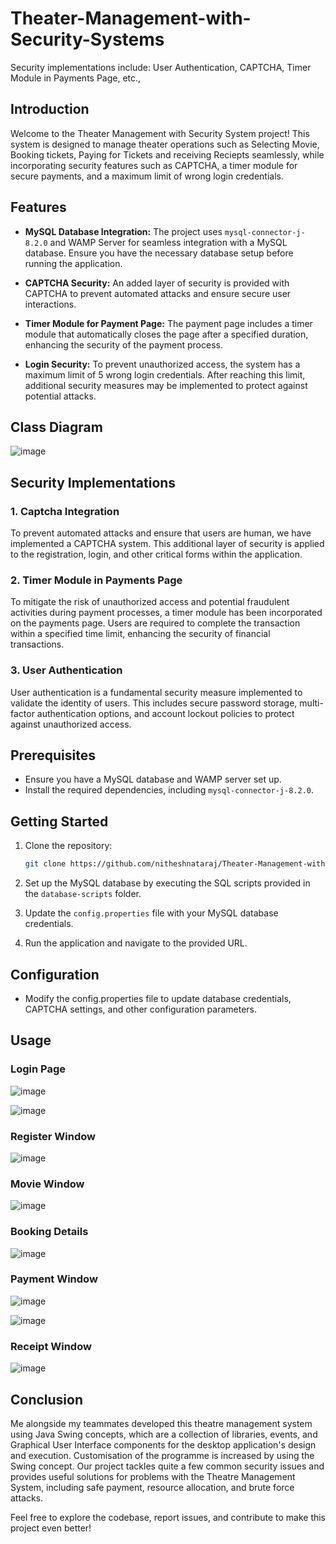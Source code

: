 # Theater-Management-with-Security-Systems
Security implementations include: User Authentication, CAPTCHA, Timer Module in Payments Page, etc.,

## Introduction

Welcome to the Theater Management with Security System project! This system is designed to manage theater operations such as Selecting Movie, Booking tickets, Paying for Tickets and receiving Reciepts seamlessly, while incorporating security features such as CAPTCHA, a timer module for secure payments, and a maximum limit of wrong login credentials.

## Features

- **MySQL Database Integration:** The project uses `mysql-connector-j-8.2.0` and WAMP Server for seamless integration with a MySQL database. Ensure you have the necessary database setup before running the application.

- **CAPTCHA Security:** An added layer of security is provided with CAPTCHA to prevent automated attacks and ensure secure user interactions.

- **Timer Module for Payment Page:** The payment page includes a timer module that automatically closes the page after a specified duration, enhancing the security of the payment process.

- **Login Security:** To prevent unauthorized access, the system has a maximum limit of 5 wrong login credentials. After reaching this limit, additional security measures may be implemented to protect against potential attacks.

## Class Diagram
![image](https://github.com/nitheshnataraj/Theater-Management-with-Security-Systems/assets/158607288/55bffe57-03db-4309-bdd1-b602a1b521a4)


## Security Implementations

### 1. Captcha Integration

To prevent automated attacks and ensure that users are human, we have implemented a CAPTCHA system. This additional layer of security is applied to the registration, login, and other critical forms within the application.

### 2. Timer Module in Payments Page

To mitigate the risk of unauthorized access and potential fraudulent activities during payment processes, a timer module has been incorporated on the payments page. Users are required to complete the transaction within a specified time limit, enhancing the security of financial transactions.

### 3. User Authentication

User authentication is a fundamental security measure implemented to validate the identity of users. This includes secure password storage, multi-factor authentication options, and account lockout policies to protect against unauthorized access.

## Prerequisites

- Ensure you have a MySQL database and WAMP server set up.
- Install the required dependencies, including `mysql-connector-j-8.2.0`.

## Getting Started

1. Clone the repository:

    ```bash
    git clone https://github.com/nitheshnataraj/Theater-Management-with-Security-Systems
    ```

2. Set up the MySQL database by executing the SQL scripts provided in the `database-scripts` folder.

3. Update the `config.properties` file with your MySQL database credentials.

4. Run the application and navigate to the provided URL.

## Configuration

- Modify the config.properties file to update database credentials, CAPTCHA settings, and other configuration parameters.

## Usage

### Login Page
![image](https://github.com/nitheshnataraj/Theater-Management-with-Security-Systems/assets/158607288/606669f3-486b-4895-b935-ec655c73f707)

![image](https://github.com/nitheshnataraj/Theater-Management-with-Security-Systems/assets/158607288/9c7a5f9c-41dc-4b6c-9ff5-946a21a2fc15)


### Register Window
![image](https://github.com/nitheshnataraj/Theater-Management-with-Security-Systems/assets/158607288/e7be2f53-9824-417c-9d75-fc78b75c42ef)


### Movie Window
![image](https://github.com/nitheshnataraj/Theater-Management-with-Security-Systems/assets/158607288/34547746-9003-4465-846d-a9cdf72e2bcd)


### Booking Details
![image](https://github.com/nitheshnataraj/Theater-Management-with-Security-Systems/assets/158607288/244fdf28-dba7-4798-a5a6-6536927b940a)


### Payment Window
![image](https://github.com/nitheshnataraj/Theater-Management-with-Security-Systems/assets/158607288/56770b63-263a-47a0-a05c-5e2478d3beb7)

![image](https://github.com/nitheshnataraj/Theater-Management-with-Security-Systems/assets/158607288/b97a0438-d5c7-4d04-82ff-bc50b91d6902)


### Receipt Window
![image](https://github.com/nitheshnataraj/Theater-Management-with-Security-Systems/assets/158607288/b556969d-4914-4577-8cba-1ad03dfa67df)


## Conclusion
Me alongside my teammates developed this theatre management system using Java Swing concepts, which are a collection of libraries, events, and Graphical User Interface components for the desktop application's design and execution. Customisation of the programme is increased by using the Swing concept. Our project tackles quite a few common security issues and provides useful solutions for problems with the Theatre Management System, including safe payment, resource allocation, and brute force attacks.


Feel free to explore the codebase, report issues, and contribute to make this project even better!
